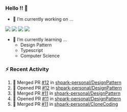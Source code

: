 ### Hello !! 👋

- 🔭 I’m currently working on ...

<img src="https://img.shields.io/badge/Python-83B81A?style=flat-square&logo=Python&logoColor=white"/></a> 
<img src="https://img.shields.io/badge/React-1AB7EA?style=flat-square&logo=react&logoColor=white"/></a>
<img src="https://img.shields.io/badge/TS-3178C6?style=flat-square&logo=typescript&logoColor=white"/></a>
<img src="https://img.shields.io/badge/Csharp-239120?style=flat-square&logo=csharp&logoColor=white"/></a>


- 🌱 I’m currently learning ...
  * Design Pattern
  * Typescript
  * Computer Science

### :zap: Recent Activity

<!--START_SECTION:activity-->
1. 🎉 Merged PR [#12](https://github.com/shpark-personal/DesignPattern/pull/12) in [shpark-personal/DesignPattern](https://github.com/shpark-personal/DesignPattern)
2. 💪 Opened PR [#12](https://github.com/shpark-personal/DesignPattern/pull/12) in [shpark-personal/DesignPattern](https://github.com/shpark-personal/DesignPattern)
3. 🎉 Merged PR [#11](https://github.com/shpark-personal/DesignPattern/pull/11) in [shpark-personal/DesignPattern](https://github.com/shpark-personal/DesignPattern)
4. 💪 Opened PR [#11](https://github.com/shpark-personal/DesignPattern/pull/11) in [shpark-personal/DesignPattern](https://github.com/shpark-personal/DesignPattern)
5. 🎉 Merged PR [#11](https://github.com/shpark-personal/CloneCoding/pull/11) in [shpark-personal/CloneCoding](https://github.com/shpark-personal/CloneCoding)
<!--END_SECTION:activity-->

<!--
**shpark-personal/shpark-personal** is a ✨ _special_ ✨ repository because its `README.md` (this file) appears on your GitHub profile.

Here are some ideas to get you started:

- 🔭 I’m currently working on ...
- 🌱 I’m currently learning ...
- 👯 I’m looking to collaborate on ...
- 🤔 I’m looking for help with ...
- 💬 Ask me about ...
- 📫 How to reach me: ...
- 😄 Pronouns: ...
- ⚡ Fun fact: ...
-->
